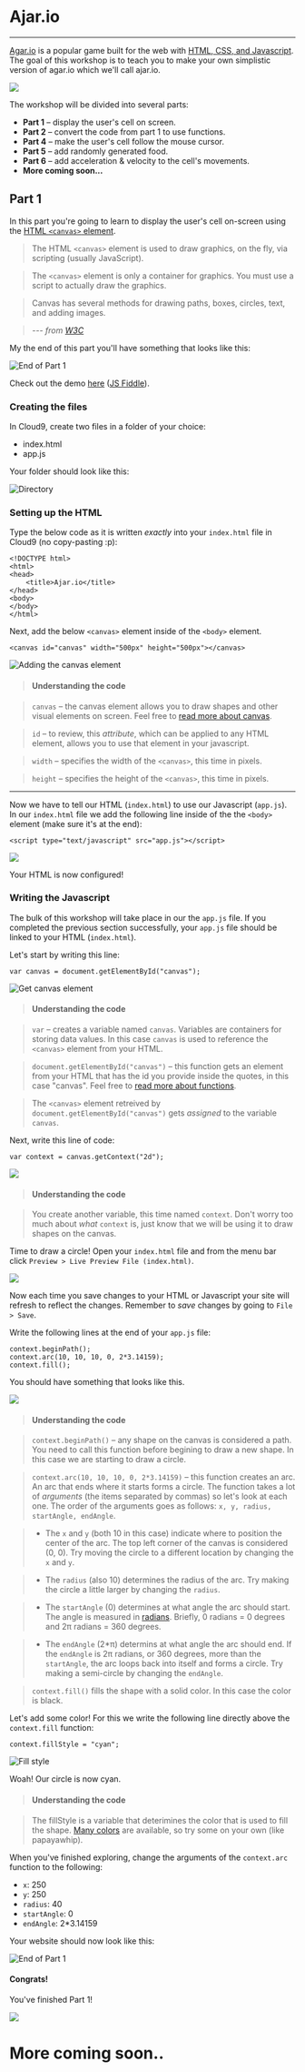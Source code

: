 # Ajar.io

---

[Agar.io](http://agar.io) is a popular game built for the web with [HTML, CSS, and Javascript](https://www.quora.com/Difference-between-HTML-XML-PHP-CSS-and-JavaScfdffdript-in-layman-terms). The goal of this workshop is to teach you to make your own simplistic version of agar.io which we'll call ajar.io. 

![](img/agar.png)

The workshop will be divided into several parts:

- __Part 1__ – display the user's cell on screen.
- __Part 2__ – convert the code from part 1 to use functions.
- __Part 4__ – make the user's cell follow the mouse cursor.
- __Part 5__ – add randomly generated food.
- __Part 6__ – add acceleration & velocity to the cell's movements. 
- __More coming soon...__

## Part 1

In this part you're going to learn to display the user's cell on-screen using the [HTML `<canvas>` element](http://www.w3schools.com/html/html5_canvas.asp).

> The HTML `<canvas>` element is used to draw graphics, on the fly, via scripting (usually JavaScript).

> The `<canvas>` element is only a container for graphics. You must use a script to actually draw the graphics.

> Canvas has several methods for drawing paths, boxes, circles, text, and adding images.

> *--- from [W3C](http://www.w3schools.com/html/html5_canvas.asp)*

My the end of this part you'll have something that looks like this:

![End of Part 1](img/part1-end.jpg)

Check out the demo [here](http://jsbin.com/jizoyo/edit?output) ([JS Fiddle](http://jsfiddle.net/4j6od7hv/)).

### Creating the files

In Cloud9, create two files in a folder of your choice:

- index.html
- app.js

Your folder should look like this:

![Directory](img/directory.jpg)

### Setting up the HTML

Type the below code as it is written *exactly* into your `index.html` file in Cloud9 (no copy-pasting :p):

```
<!DOCTYPE html>
<html>
<head>
	<title>Ajar.io</title>
</head>
<body>
</body>
</html>
```

Next, add the below `<canvas>` element inside of the `<body>` element.

```
<canvas id="canvas" width="500px" height="500px"></canvas>
```

![Adding the canvas element](img/adding-canvas.gif)

> #### Understanding the code

> `canvas` – the canvas element allows you to draw shapes and other visual elements on screen. Feel free to [read more about canvas](http://www.w3schools.com/html/html5_canvas.asp).

> `id` – to review, this *attribute*, which can be applied to any HTML element, allows you to use that element in your javascript.

> `width` – specifies the width of the `<canvas>`, this time in pixels.

>  `height` – specifies the height of the `<canvas>`, this time in pixels.

---

Now we have to tell our HTML (`index.html`) to use our Javascript (`app.js`). In our `index.html` file we add the following line inside of the the `<body>` element (make sure it's at the end):

```
<script type="text/javascript" src="app.js"></script>
```

![](img/script-element.gif)

Your HTML is now configured!

### Writing the Javascript

The bulk of this workshop will take place in our the `app.js` file. If you completed the previous section successfully, your `app.js` file should be linked to your HTML (`index.html`).

Let's start by writing this line:

```
var canvas = document.getElementById("canvas");
```

![Get canvas element](img/get-element-canvas.gif)

> #### Understanding the code

> `var` – creates a variable named `canvas`. Variables are containers for storing data values. In this case `canvas` is used to reference the `<canvas>` element from your HTML.

> `document.getElementById("canvas")` – this function gets an element from your HTML that has the id you provide inside the quotes, in this case "canvas". Feel free to [read more about functions](http://www.w3schools.com/js/js_functions.asp).

> The `<canvas>` element retreived by `document.getElementById("canvas")` gets *assigned* to the variable `canvas`.

Next, write this line of code:

```
var context = canvas.getContext("2d");
```

![](img/assign-context.gif)

> #### Understanding the code

> You create another variable, this time named `context`. Don't worry too much about *what* `context` is, just know that we will be using it to draw shapes on the canvas.

Time to draw a circle! Open your `index.html` file and from the menu bar click `Preview > Live Preview File (index.html)`.

![](img/live_preview.gif)

Now each time you save changes to your HTML or Javascript your site will refresh to reflect the changes. Remember to *save* changes by going to `File > Save`.

Write the following lines at the end of your `app.js` file:

```
context.beginPath();
context.arc(10, 10, 10, 0, 2*3.14159);
context.fill();
```

You should have something that looks like this.

![](img/first-circle.png)

> #### Understanding the code

> `context.beginPath()` – any shape on the canvas is considered a path. You need to call this function before begining to draw a new shape. In this case we are starting to draw a circle.

> `context.arc(10, 10, 10, 0, 2*3.14159)` – this function creates an arc. An arc that ends where it starts forms a circle. The function takes a lot of *arguments* (the items separated by commas) so let's look at each one. The order of the arguments goes as follows: `x, y, radius, startAngle, endAngle`. 

> - The `x` and `y` (both 10 in this case) indicate where to position the center of the arc. The top left corner of the canvas is considered (0, 0). Try moving the circle to a different location by changing the `x` and `y`.

> - The `radius` (also 10) determines the radius of the arc. Try making the circle a little larger by changing the `radius`.

> - The `startAngle` (0) determines at what angle the arc should start. The angle is measured in [radians](https://www.mathsisfun.com/geometry/radians.html). Briefly, 0 radians = 0 degrees and 2π radians = 360 degrees.

> - The `endAngle` (2*π) determins at what angle the arc should end. If the `endAngle` is 2π radians, or 360 degrees, more than the `startAngle`, the arc loops back into itself and forms a circle. Try making a semi-circle by changing the `endAngle`.

> `context.fill()` fills the shape with a solid color. In this case the color is black.

Let's add some color! For this we write the following line directly above the `context.fill` function:

```
context.fillStyle = "cyan";
```

![Fill style](img/fill-style.jpg)

Woah! Our circle is now cyan. 

> #### Understanding the code

> The fillStyle is a variable that deterimines the color that is used to fill the shape. [Many colors](http://www.w3schools.com/cssref/css_colornames.asp) are available, so try some on your own (like papayawhip).

When you've finished exploring, change the arguments of the `context.arc` function to the following:

- `x`: 250
- `y`: 250
- `radius`: 40
- `startAngle`: 0
- `endAngle`: 2*3.14159

Your website should now look like this:

![End of Part 1](img/part1-end.jpg)

#### Congrats!

You've finished Part 1!

![](img/celebrate.gif)

# More coming soon..